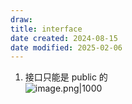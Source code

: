 ```yaml
---
draw:
title: interface
date created: 2024-08-15
date modified: 2025-02-06
---
```

1. 接口只能是 public 的  
![image.png|1000](https://imagehosting4picgo.oss-cn-beijing.aliyuncs.com/imagehosting/fix-dir%2Fpicgo%2Fpicgo-clipboard-images%2F2024%2F08%2F15%2F23-40-44-86c8689a7c9a17ddda3445c8da8c2ad1-202408152340478-2f3c30.png)
